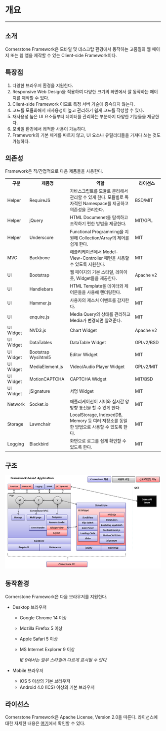 <!--
{
	"id": 1,
	"title": "개요",
	"outline": "Cornerstone Framework은 모바일 및 데스크탑 환경에서 동작하는 고품질의 웹 페이지 또는 웹 앱을 제작할 수 있는 Client-side Framework이다...",
	"section": "Introduction",
	"order": [1, 1],
	"thumbnail": "1. Introduction.png"
}
-->

# 개요

----------

소개
---
Cornerstone Framework은 모바일 및 데스크탑 환경에서 동작하는 고품질의 웹 페이지 또는 웹 앱을 제작할 수 있는 Client-side Framework이다.

특장점
-----
1. 다양한 브라우저 환경을 지원한다.
2. Responsive Web Design을 적용하여 다양한 크기의 화면에서 잘 동작하는 페이지를 제작할 수 있다.
3. Client-side Framework 이므로 특정 서버 기술에 종속되지 않는다.
4. 코드를 모듈화해서 재사용성이 높고 관리하기 쉽게 코드를 작성할 수 있다.
5. 재사용성 높은 UI 요소들부터 데이터를 관리하는 부분까지 다양한 기능들을 제공한다.
6. 모바일 환경에서 쾌적한 사용이 가능하다.
7. Framework의 기본 체계를 따르지 않고, UI 요소나 유틸리티들을 가져다 쓰는 것도 가능하다.

의존성
-----
Framework은 직/간접적으로 다음 제품들을 사용한다.

<table class="table table-bordered">
	<tr>
		<th class="fixed_table">구분</th>
		<th class="fixed_table">제품명</th>
		<th>역할</th>
		<th>라이선스</th>
	</tr>
	<tr>
		<td class="fixed_table">Helper</td>
		<td class="fixed_table">RequireJS</td>
		<td>자바스크립트를 모듈로 분리해서 관리할 수 있게 한다. 모듈별로 독자적인 Namespace를 제공하고 의존성을 관리한다.</td>
		<td>BSD/MIT</td>
	</tr>
	<tr>
		<td class="fixed_table">Helper</td>
		<td class="fixed_table">jQuery</td>
		<td>HTML Documenet를 탐색하고 조작하기 편한 방법을 제공한다.</td>
		<td>MIT/GPL</td>
	</tr>
	<tr>
		<td class="fixed_table">Helper</td>
		<td class="fixed_table">Underscore</td>
		<td>Functional Programming을 지원해 Collection/Array의 제어를 쉽게 한다.</td>
		<td>MIT</td>
	</tr>
	<tr>
		<td class="fixed_table">MVC</td>
		<td class="fixed_table">Backbone</td>
		<td>애플리케이션에서 Model-View-Controller 패턴을 사용할 수 있도록 지원한다.</td>
		<td>MIT</td>
	</tr>
	<tr>
		<td class="fixed_table">UI</td>
		<td class="fixed_table">Bootstrap</td>
		<td>웹 페이지의 기본 스타일, 레이아웃, Widget들을 제공한다.</td>
		<td>Apache v2</td>
	</tr>
	<tr>
		<td class="fixed_table">UI</td>
		<td class="fixed_table">Handlebars</td>
		<td>HTML Template을 데이터와 제어문들을 사용해 렌더링한다.</td>
		<td>MIT</td>
	</tr>
	<tr>
		<td class="fixed_table">UI</td>
		<td class="fixed_table">Hammer.js</td>
		<td>사용자의 제스처 이벤트를 감지한다.</td>
		<td>MIT</td>
	</tr>
	<tr>
		<td class="fixed_table">UI</td>
		<td class="fixed_table">enquire.js </td>
		<td>Media Query의 상태를 관리하고 Media가 변경되면 알려준다.</td>
		<td>MIT</td>
	</tr>
	<tr>
		<td class="fixed_table">UI Widget</td>
		<td class="fixed_table">NVD3.js</td>
		<td>Chart Widget</td>
		<td>Apache v2</td>
	</tr>
	<tr>
		<td class="fixed_table">UI Widget</td>
		<td class="fixed_table">DataTables</td>
		<td>DataTable Widget</td>
		<td>GPLv2/BSD</td>
	</tr>
	<tr>
		<td class="fixed_table">UI Widget</td>
		<td class="fixed_table">Bootstrap Wysihtml5</td>
		<td>Editor Widget</td>
		<td>MIT</td>
	</tr>
	<tr>
		<td class="fixed_table">UI Widget</td>
		<td class="fixed_table">MediaElement.js</td>
		<td>Video/Audio Player Widget</td>
		<td>GPLv2/MIT</td>
	</tr>
	<tr>
		<td class="fixed_table">UI Widget</td>
		<td class="fixed_table">MotionCAPTCHA</td>
		<td>CAPTCHA Widget</td>
		<td>MIT/BSD</td>
	</tr>
	<tr>
		<td class="fixed_table">UI Widget</td>
		<td class="fixed_table">jSignature</td>
		<td>서명 Widget</td>
		<td>MIT</td>
	</tr>
	<tr>
		<td class="fixed_table">Network</td>
		<td class="fixed_table">Socket.io</td>
		<td>애플리케이션이 서버와 실시간 양방향 통신을 할 수 있게 한다.</td>
		<td>MIT</td>
	</tr>
	<tr>
		<td class="fixed_table">Storage</td>
		<td class="fixed_table">Lawnchair</td>
		<td>LocalStorage, IndexedDB, Memory 등 여러 저장소를 동일한 방법으로 사용할 수 있도록 한다.</td>
		<td>MIT</td>
	</tr>
	<tr>
		<td class="fixed_table">Logging</td>
		<td class="fixed_table">Blackbird</td>
		<td>화면으로 로그를 쉽게 확인할 수 있도록 한다.</td>
		<td>MIT</td>
	</tr>
</table>

구조
---
<img src="images/architecture.png" alt="architecture" class="img_architecture">

동작환경
------
Cornerstone Framework은 다음 브라우저를 지원한다.

* Desktop 브라우저
	* Google Chrome 14 이상
	* Mozilla Firefox 5 이상
	* Apple Safari 5 이상
	* MS Internet Explorer 9 이상
	
		_IE 9에서는 일부 스타일이 다르게 표시될 수 있다._

* Mobile 브라우저
	* iOS 5 이상의 기본 브라우저
	* Android 4.0 (ICS) 이상의 기본 브라우저

라이선스
------
Cornerstone Framework은 Apache License, Version 2.0을 따른다. 라이선스에 대한 자세한 내용은 [여기](http://www.olis.or.kr/ossw/license/license/detail.do?lid=1002)에서 확인할 수 있다.
